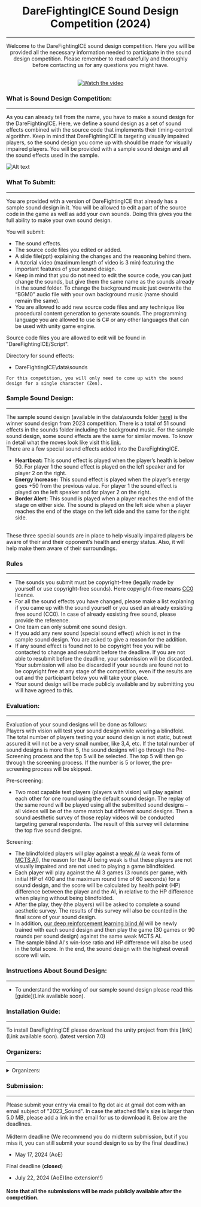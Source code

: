 

# <div align ="center"> DareFightingICE Sound Design Competition (2024) </div>
----
<div align = "center"> Welcome to the DareFightingICE sound design competition. Here you will be provided all the necessary information needed to participate in the sound design competition. Please remember to read carefully and thoroughly before contacting us for any questions you might have. </div>
<br>
<div align = "center">

[![Watch the video](https://img.youtube.com/vi/IojUrlXibvk/0.jpg)](https://www.youtube.com/watch?v=IojUrlXibvk) 

</div>

### What is Sound Design Competition:
----
As you can already tell from the name, you have to make a sound design for the DareFightingICE. Here, we define a sound design as a set of sound effects combined with the source code that implements their timing-control algorithm. Keep in mind that DareFightingICE is targeting visually impaired players, so the sound design you come up with should be made for visually impaired players. You will be provided with a sample sound design and all the sound effects used in the sample. 

![Alt text](https://drive.google.com/file/d/1xQzYyC6W8H6rLx0PYxdsC4-4UhJCRSZv/view?usp=sharing)


### What To Submit:
---
You are provided with a version of DareFightingICE that already has a sample sound design in it. You will be allowed to edit a part of the source code in the game as well as add your own sounds. Doing this gives you the full ability to make your own sound design. 

You will submit:
- The sound effects.
- The source code files you edited or added.
-  A slide file(ppt) explaining the changes and the reasoning behind them. 
-  A tutorial video (maximum length of video is 3 min) featuring the important features of your sound design.
-  Keep in mind that you do not need to edit the source code, you can just change the sounds, but give them the same name as the sounds already in the sound folder. To change the background music just overwrite the “BGM0” audio file with your own background music (name should remain the same). 
-  You are allowed to add new source code files and any technique like procedural content generation to generate sounds. The programming language you are allowed to use is C# or any other languages that can be used with unity game engine. <br>

Source code files you are allowed to edit will be found in "DareFightingICE/Script". <br>

Directory for sound effects:
-	DareFightingICE\data\sounds <br>
~~~
For this competition, you will only need to come up with the sound design for a single character (Zen).
~~~

### Sample Sound Design:
---
The sample sound design (available in the data\sounds folder [here](https://github.com/TeamFightingICE/FightingICE/releases/download/v6.0.1/resources-6.0.1.zip)) is the winner sound design from 2023 competition. There is a total of 51 sound effects in the sounds folder including the background music. For the sample sound design, some sound effects are the same for similar moves. To know in detail what the moves look like visit this [link](https://www.ice.ci.ritsumei.ac.jp/~ftgaic/ZEN_action_animations.htm).<br>
There are a few special sound effects added into the DareFightingICE.
-	<b>Heartbeat:</b> This sound effect is played when the player’s health is below 50. For player 1 the sound effect is played on the left speaker and for player 2 on the right.
-	<b>Energy Increase:</b> This sound effect is played when the player’s energy goes +50 from the previous value. For player 1 the sound effect is played on the left speaker and for player 2 on the right.
-	<b>Border Alert:</b> This sound is played when a player reaches the end of the stage on either side. The sound is played on the left side when a player reaches the end of the stage on the left side and the same for the right side.
<br>
These three special sounds are in place to help visually impaired players be aware of their and their opponent’s health and energy status. Also, it will help make them aware of their surroundings.


### Rules
---
- The sounds you submit must be copyright-free (legally made by yourself or use copyright-free sounds). Here copyright-free means [CC0](https://creativecommons.org/share-your-work/public-domain/cc0/) licence.
- For all the sound effects you have changed, please make a list explaning if you came up with the sound yourself or you used an already exsisting free sound (CC0). In case of already exsisting free sound, please provide the reference. 
- One team can only submit one sound design.
- If you add any new sound (special sound effect) which is not in the sample sound design. You are asked to give a reason for the addition.
- If any sound effect is found not to be copyright free you will be contacted to change and resubmit before the deadline. If you are not able to resubmit before the deadline, your submission will be discarded. Your submission will also be discarded if your sounds are found not to be copyright free at any stage of the competition, even if the results are out and the participant below you will take your place. 
- Your sound design will be made publicly available and by submitting you will have agreed to this.

### Evaluation:
---
Evaluation of your sound designs will be done as follows: <br>
Players with vision will test your sound design while wearing a blindfold. The total number of players testing your sound design is not static, but rest assured it will not be a very small number, like 3,4, etc. If the total number of sound designs is more than 5, the sound designs will go through the Pre-Screening process and the top 5 will be selected. The top 5 will then go through the screening process. If the number is 5 or lower, the pre-screening process will be skipped.<br>

Pre-screening:
- Two most capable test players (players with vision) will play against each other for one round using the default sound design. The replay of the same round will be played using all the submitted sound designs – all videos will be of the same match but different sound designs. Then a sound aesthetic survey of those replay videos will be conducted targeting general respondents. The result of this survey will determine the top five sound designs.

Screening:
- The blindfolded players will play against a [weak AI](../SampleAI/MctsAi23i) (a weak form of [MCTS AI](http://www.ice.ci.ritsumei.ac.jp/~ftgaic/Downloadfiles/2018_Sample_AIs.zip)), the reason for the AI being weak is that these players are not visually impaired and are not used to playing a game blindfolded.
- Each player will play against the AI 3 games (3 rounds per game, with initial HP of 400 and the maximum round time of 60 seconds) for a sound design, and the score will be calculated by health point (HP) difference between the player and the AI, in relative to the HP difference when playing without being blindfolded.
- After the play, they (the players) will be asked to complete a sound aesthetic survey. The results of this survey will also be counted in the final score of your sound design.
-  In addition, [our deep reinforcement learning blind AI](../SampleAI/BlindAI) will be newly trained with each sound design and then play the game (30 games or 90 rounds per sound design) against the same weak MCTS AI.
-  The sample blind AI's win-lose ratio and HP difference will also be used in the total score. In the end, the sound design with the highest overall score will win. <br>


### Instructions About Sound Design:
---
- To understand the working of our sample sound design please read this [guide](Link available soon).

### Installation Guide:
---
To install DareFightingICE please download the unity project from this [link](Link available soon). (latest version 7.0)

### Organizers:
---
<details><summary>Organizers:</summary>
1. Ibrahim Khan, Graduate School of Information Science and Engineering, Ritsumeikan University
1. Chollakorn Nimpattanavong, Graduate School of Information Science and Engineering, Ritsumeikan University
1. Kantinan Plupattanakit, Graduate School of Information Science and Engineering, Ritsumeikan University
1. Chuang boyu, Graduate School of Information Science and Engineering, Ritsumeikan University
1. Van Thai Nguyen, Graduate School of Information Science and Engineering, Ritsumeikan University
1. Ruck Thawonmas, College of Information Science and Engineering, Ritsumeikan University

</details>

### Submission:
---
Please submit your entry via email to ftg dot aic at gmail dot com with an email subject of "2023_Sound". In case the attached file's size is larger than 5.0 MB, please add a link in the email for us to download it. Below are the deadlines.<br>
<br>
Midterm deadline (We recommend you do midterm submission, but if you miss it, you can still submit your sound design to us by the final deadline.) <br>
- May 17, 2024 (AoE)

Final deadline (**closed**)
- July 22, 2024 (AoE)(no extension!!)

#### Note that all the submissions will be made publicly available after the competition.








